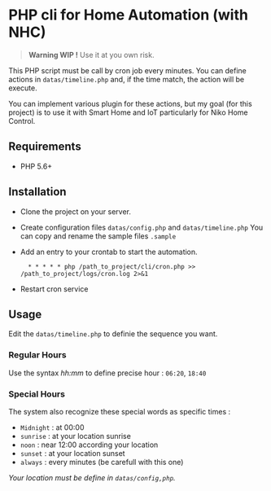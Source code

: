 # PHP cli for Home Automation (with NHC)

> **Warning WIP !** Use it at you own risk.

This PHP script must be call by cron job every minutes.
You can define actions in `datas/timeline.php` and, 
if the time match, the action will be execute.

You can implement various plugin for these actions, 
but my goal (for this project) is to use it with Smart Home and IoT particularly for Niko Home Control. 

## Requirements

* PHP 5.6+

## Installation

* Clone the project on your server.
* Create configuration files `datas/config.php` and `datas/timeline.php` 
    You can copy and rename the sample files `.sample`
* Add an entry to your crontab to start the automation.

        * * * * * php /path_to_project/cli/cron.php >> /path_to_project/logs/cron.log 2>&1

* Restart cron service

## Usage

Edit the `datas/timeline.php` to definie the sequence you want.

### Regular Hours

Use the syntax _hh:mm_ to define precise hour : `06:20`, `18:40`

### Special Hours

The system also recognize these special words as specific times :

* `Midnight` : at 00:00
* `sunrise` : at your location sunrise
* `noon` : near 12:00 according your location
* `sunset` : at your location sunset 
* `always` : every minutes (be carefull with this one)

_Your location must be define in `datas/config,php`._
